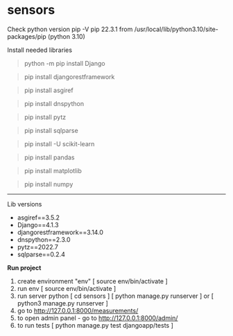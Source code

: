 # sensors

Check python version
pip -V
pip 22.3.1 from /usr/local/lib/python3.10/site-packages/pip (python 3.10)

Install needed libraries

> python -m pip install Django

> pip install djangorestframework

> pip install asgiref

> pip install dnspython

> pip install pytz

> pip install sqlparse

> pip install -U scikit-learn

> pip install pandas

> pip install matplotlib

> pip install numpy

-------
Lib versions

- asgiref==3.5.2
- Django==4.1.3
- djangorestframework==3.14.0
- dnspython==2.3.0
- pytz==2022.7
- sqlparse==0.2.4


**Run project**
1. create environment "env" [ source env/bin/activate ]
2. run env [ source env/bin/activate ]
3. run server python 
[ cd sensors ]
[ python manage.py runserver ] or [ python3 manage.py runserver ] 
4. go to http://127.0.0.1:8000/measurements/
5. to open admin panel - go to http://127.0.0.1:8000/admin/
6. to run tests [ python manage.py test djangoapp/tests ]

